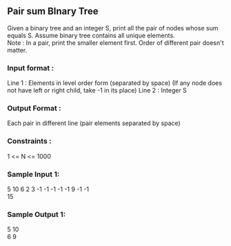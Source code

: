 ## Pair sum BInary Tree
Given a binary tree and an integer S, print all the pair of nodes whose sum equals S.
Assume binary tree contains all unique elements.<br/>
Note : In a pair, print the smaller element first. Order of different pair doesn't matter.
### Input format :
Line 1 : Elements in level order form (separated by space)
(If any node does not have left or right child, take -1 in its place)
Line 2 : Integer S
### Output Format :
Each pair in different line (pair elements separated by space)
### Constraints :
1 <= N <= 1000
### Sample Input 1:
5 10 6 2 3 -1 -1 -1 -1 -1 9 -1 -1<br/>
15
### Sample Output 1:
5 10 <br/>
6 9